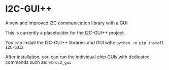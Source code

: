 # I2C-GUI++
A new and improved I2C communication library with a GUI

This is currently a placeholder for the I2C-GUI++ project.

You can install the I2C-GUI++ libraries and GUI with: `python -m pip install I2C-GUI2`

After installation, you can run the individual chip GUIs with dedicated commands such as: `etroc2_gui`

